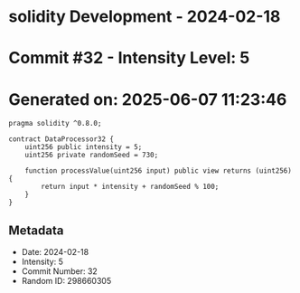 ﻿# solidity Development - 2024-02-18
# Commit #32 - Intensity Level: 5
# Generated on: 2025-06-07 11:23:46
```solidity
pragma solidity ^0.8.0;

contract DataProcessor32 {
    uint256 public intensity = 5;
    uint256 private randomSeed = 730;

    function processValue(uint256 input) public view returns (uint256) {
        return input * intensity + randomSeed % 100;
    }
}
```
## Metadata
- Date: 2024-02-18
- Intensity: 5
- Commit Number: 32
- Random ID: 298660305
